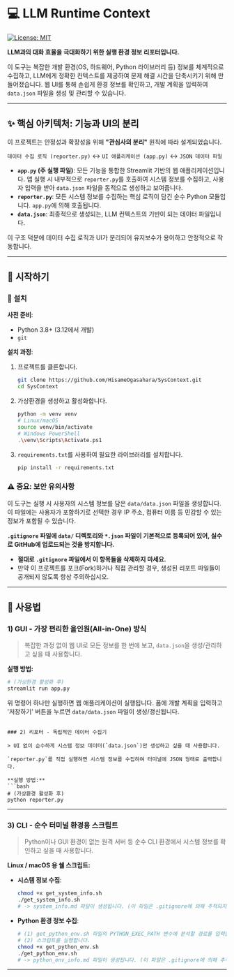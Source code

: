 # 💻 LLM Runtime Context

[![License: MIT](https://img.shields.io/badge/License-MIT-yellow.svg)](https://opensource.org/licenses/MIT)

**LLM과의 대화 효율을 극대화하기 위한 실행 환경 정보 리포터입니다.**

이 도구는 복잡한 개발 환경(OS, 하드웨어, Python 라이브러리 등) 정보를 체계적으로 수집하고, LLM에게 정확한 컨텍스트를 제공하여 문제 해결 시간을 단축시키기 위해 만들어졌습니다. 웹 UI를 통해 손쉽게 환경 정보를 확인하고, 개발 계획을 입력하여 `data.json` 파일을 생성 및 관리할 수 있습니다.

---

## ✨ 핵심 아키텍처: 기능과 UI의 분리

이 프로젝트는 안정성과 확장성을 위해 **"관심사의 분리"** 원칙에 따라 설계되었습니다.

`데이터 수집 로직 (reporter.py)` ↔ `UI 애플리케이션 (app.py)` ↔ `JSON 데이터 파일`

*   **`app.py` (주 실행 파일)**: 모든 기능을 통합한 Streamlit 기반의 웹 애플리케이션입니다. 앱 실행 시 내부적으로 `reporter.py`를 호출하여 시스템 정보를 수집하고, 사용자 입력을 받아 `data.json` 파일을 동적으로 생성하고 보여줍니다.
*   **`reporter.py`**: 모든 시스템 정보를 수집하는 핵심 로직이 담긴 순수 Python 모듈입니다. `app.py`에 의해 호출됩니다.
*   **`data.json`**: 최종적으로 생성되는, LLM 컨텍스트의 기반이 되는 데이터 파일입니다.

이 구조 덕분에 데이터 수집 로직과 UI가 분리되어 유지보수가 용이하고 안정적으로 작동합니다.

---

## 🚀 시작하기

### 🔧 설치

**사전 준비**:
*   Python 3.8+ (3.12에서 개발)
*   `git`

**설치 과정**:
1.  프로젝트를 클론합니다.
    ```bash
    git clone https://github.com/HisameOgasahara/SysContext.git
    cd SysContext
    ```
2.  가상환경을 생성하고 활성화합니다.
    ```bash
    python -m venv venv
    # Linux/macOS
    source venv/bin/activate
    # Windows PowerShell
    .\venv\Scripts\Activate.ps1
    ```
3.  `requirements.txt`를 사용하여 필요한 라이브러리를 설치합니다.
    ```bash
    pip install -r requirements.txt
    ```

### ⚠️ 중요: 보안 유의사항

이 도구는 실행 시 사용자의 시스템 정보를 담은 `data/data.json` 파일을 생성합니다. 이 파일에는 사용자가 포함하기로 선택한 경우 IP 주소, 컴퓨터 이름 등 민감할 수 있는 정보가 포함될 수 있습니다.

**`.gitignore` 파일에 `data/` 디렉토리와 `*.json` 파일이 기본적으로 등록되어 있어, 실수로 GitHub에 업로드되는 것을 방지합니다.**

*   **절대로 `.gitignore` 파일에서 이 항목들을 삭제하지 마세요.**
*   만약 이 프로젝트를 포크(Fork)하거나 직접 관리할 경우, 생성된 리포트 파일들이 공개되지 않도록 항상 주의하십시오.

---

## 📖 사용법

### 1) GUI - 가장 편리한 올인원(All-in-One) 방식

> 복잡한 과정 없이 웹 UI로 모든 정보를 한 번에 보고, `data.json`을 생성/관리하고 싶을 때 사용합니다.

**실행 방법:**
```bash
# (가상환경 활성화 후)
streamlit run app.py
```
위 명령어 하나만 실행하면 웹 애플리케이션이 실행됩니다. 폼에 개발 계획을 입력하고 '저장하기' 버튼을 누르면 `data/data.json` 파일이 생성/갱신됩니다.
```

### 2) 리포터 - 독립적인 데이터 수집기

> UI 없이 순수하게 시스템 정보 데이터(`data.json`)만 생성하고 싶을 때 사용합니다.

`reporter.py`를 직접 실행하면 시스템 정보를 수집하여 터미널에 JSON 형태로 출력합니다.

**실행 방법:**
```bash
# (가상환경 활성화 후)
python reporter.py
```

---

### 3) CLI - 순수 터미널 환경용 스크립트

> Python이나 GUI 환경이 없는 원격 서버 등 순수 CLI 환경에서 시스템 정보를 확인하고 싶을 때 사용합니다.

**Linux / macOS 용 쉘 스크립트:**
*   **시스템 정보 수집**:
    ```bash
    chmod +x get_system_info.sh
    ./get_system_info.sh
    # -> system_info.md 파일이 생성됩니다. (이 파일은 .gitignore에 의해 추적되지 않습니다)
    ```
*   **Python 환경 정보 수집**:
    ```bash
    # (1) get_python_env.sh 파일의 PYTHON_EXEC_PATH 변수에 분석할 경로를 입력합니다.
    # (2) 스크립트를 실행합니다.
    chmod +x get_python_env.sh
    ./get_python_env.sh
    # -> python_env_info.md 파일이 생성됩니다. (이 파일은 .gitignore에 의해 추적되지 않습니다)
    ```

---
